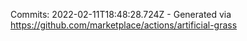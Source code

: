 Commits: 2022-02-11T18:48:28.724Z - Generated via https://github.com/marketplace/actions/artificial-grass
<br>
